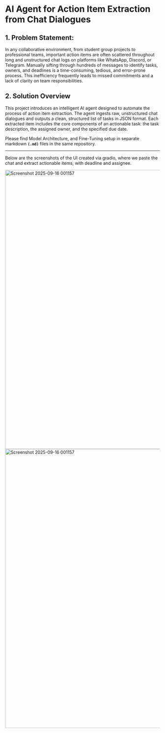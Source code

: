 
# **AI Agent for Action Item Extraction from Chat Dialogues** 

## **1. Problem Statement:**

In any collaborative environment, from student group projects to professional teams, important action items are often scattered throughout long and unstructured chat logs on platforms like WhatsApp, Discord, or Telegram. Manually sifting through hundreds of messages to identify tasks, owners, and deadlines is a time-consuming, tedious, and error-prone process. This inefficiency frequently leads to missed commitments and a lack of clarity on team responsibilities.

## **2. Solution Overview**

This project introduces an intelligent AI agent designed to automate the process of action item extraction. The agent ingests raw, unstructured chat dialogues and outputs a clean, structured list of tasks in JSON format. Each extracted item includes the core components of an actionable task: the task description, the assigned owner, and the specified due date.

Please find Model Architecture, and Fine-Tuning setup in separate markdown **`(.md)`** files in the same repository.


-----
Below are the screenshots of the UI created via gradio, where we paste the chat and extract actionable items, with deadline and assignee.

<img width="1919" height="908" alt="Screenshot 2025-09-16 001157" src="https://github.com/user-attachments/assets/f524d10d-6535-40b2-a102-0b218b90aecb" />

<img width="1919" height="908" alt="Screenshot 2025-09-16 001157" src="https://github.com/user-attachments/assets/e049bbe9-abf6-4fae-a6da-2da539c0d691" />

